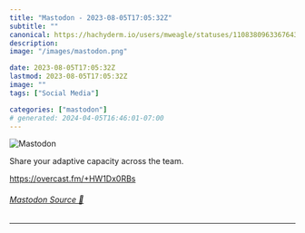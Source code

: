 ```yaml
---
title: "Mastodon - 2023-08-05T17:05:32Z"
subtitle: ""
canonical: https://hachyderm.io/users/mweagle/statuses/110838096336764389
description:
image: "/images/mastodon.png"

date: 2023-08-05T17:05:32Z
lastmod: 2023-08-05T17:05:32Z
image: ""
tags: ["Social Media"]

categories: ["mastodon"]
# generated: 2024-04-05T16:46:01-07:00
---
```

![Mastodon](/images/mastodon.png)

<p>Share your adaptive capacity across the team. </p><p><a href="https://overcast.fm/+HW1Dx0RBs" target="_blank" rel="nofollow noopener noreferrer" translate="no"><span class="invisible">https://</span><span class="">overcast.fm/+HW1Dx0RBs</span><span class="invisible"></span></a></p>


###### [Mastodon Source 🐘](https://hachyderm.io/@mweagle/110838096336764389)

___
